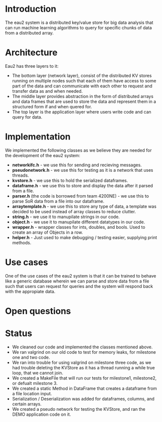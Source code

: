 # Introduction

The eau2 system is a distributed key/value store for big data analysis that can run machine learning algorithms to query for specific chunks of data from a distributed array. 

# Architecture

Eau2 has three layers to it:

* The bottom layer (network layer), consist of the distributed KV stores running on multiple nodes such that each of them have access to some part of the data and can communicate with each other to request and transfer data as and when needed.
* The middle layer provides abstraction in the form of distributed arrays and data frames that are used to store the data and represent them in a structured form if and when quered for.
* The top layer is the application layer where users write code and can query for data.

# Implementation

We implemented the following classes as we believe they are needed for the development of the eau2 system:

* **networkifc.h** - we use this for sending and recieving messages.
* **pseudonetwork.h** - we use this for testing as it is a network that uses threads.
* **kvstore.h** - we use this to hold the serialized dataframes.
* **dataframe.h** - we use this to store and display the data after it parsed from a file.
* **parser.h** (the code is borrowed from team 4200NE) - we use this to parse SoR data from a file into our dataframe.
* **arraytemplate.h** - we use this to store any type of data, a template was decided to be used instead of array classes to reduce clutter. 
* **string.h** - we use it to manupilate strings in our code.
* **object.h** - we use it to manupilate different datatypes in our code.
* **wrapper.h** - wrapper classes for ints, doubles, and bools. Used to create an array of Objects in a row.
* **helper.h** - Just used to make debugging / testing easier, supplying print methods.

# Use cases

One of the use cases of the eau2 system is that it can be trained to behave like a generic database wherein we can parse and store data from a file such that users can request for queries and the system will respond back with the appropiate data.

# Open questions


# Status

* We cleaned our code and implemented the classes mentioned above.
* We ran valgrind on our old code to test for memory leaks, for milestone one and two code. 
* We ran into trouble for using valgrind on milestone three code, as we had trouble deleting the 
KVStore as it has a thread running a while true loop, that we cannot join.
* We created a MakeFile that will run our tests for milestone1, milestone2, or defualt milestone 3.
* We created a static Method in DataFrame that creates a dataframe from a file location input.
* Serialization / Deserialization was added for dataframes, columns, and certain arrays.
* We created a pseudo network for testing the KVStore, and ran the DEMO application code on it.